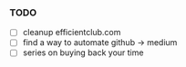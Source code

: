 ### TODO


- [ ] cleanup efficientclub.com
- [ ] find a way to automate github -> medium
- [ ] series on buying back your time
